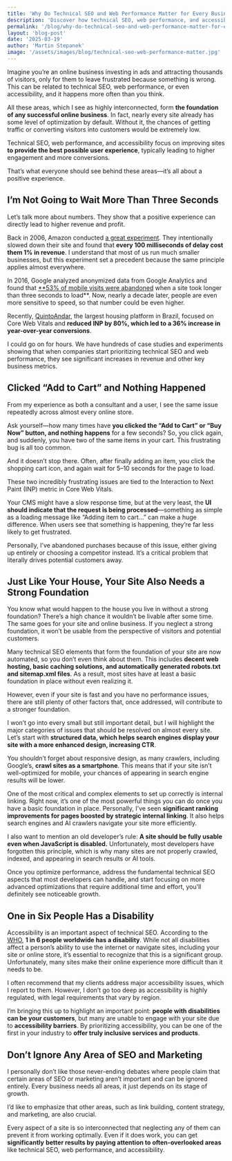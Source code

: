 ```yaml
---
title: 'Why Do Technical SEO and Web Performance Matter for Every Business?'
description: 'Discover how technical SEO, web performance, and accessibility are crucial for online businesses. Learn about their impact on user experience, conversion rates, revenue, and creating an inclusive online environment.'
permalink: '/blog/why-do-technical-seo-and-web-performance-matter-for-every-business/'
layout: 'blog-post'
date: '2025-03-19'
author: 'Martin Stepanek'
image: '/assets/images/blog/technical-seo-web-performance-matter.jpg'
---
```


Imagine you’re an online business investing in ads and attracting thousands of visitors, only for them to leave frustrated because something is wrong. This can be related to technical SEO, web performance, or even accessibility, and it happens more often than you think.

All these areas, which I see as highly interconnected, form **the foundation of any successful online business**. In fact, nearly every site already has some level of optimization by default. Without it, the chances of getting traffic or converting visitors into customers would be extremely low.

Technical SEO, web performance, and accessibility focus on improving sites **to provide the best possible user experience**, typically leading to higher engagement and more conversions.

That’s what everyone should see behind these areas—it’s all about a positive experience.

## **I’m Not Going to Wait More Than Three Seconds**

Let’s talk more about numbers. They show that a positive experience can directly lead to higher revenue and profit.

Back in 2006, Amazon conducted [a great experiment](https://www.conductor.com/academy/page-speed-resources/faq/amazon-page-speed-study/). They intentionally slowed down their site and found that **every 100 milliseconds of delay cost them 1% in revenue**. I understand that most of us run much smaller businesses, but this experiment set a precedent because the same principle applies almost everywhere.

In 2016, Google analyzed anonymized data from Google Analytics and found that [**53% of mobile visits were abandoned](https://www.thinkwithgoogle.com/consumer-insights/consumer-trends/mobile-site-load-time-statistics/) when a site took longer than three seconds to load**. Now, nearly a decade later, people are even more sensitive to speed, so that number could be even higher.

Recently, [QuintoAndar](https://web.dev/case-studies/quintoandar-inp), the largest housing platform in Brazil, focused on Core Web Vitals and **reduced INP by 80%, which led to a 36% increase in year-over-year conversions**.

I could go on for hours. We have hundreds of case studies and experiments showing that when companies start prioritizing technical SEO and web performance, they see significant increases in revenue and other key business metrics.

## **Clicked “Add to Cart” and Nothing Happened**

From my experience as both a consultant and a user, I see the same issue repeatedly across almost every online store.

Ask yourself—how many times have **you clicked the “Add to Cart” or “Buy Now” button, and nothing happens** for a few seconds? So, you click again, and suddenly, you have two of the same items in your cart. This frustrating bug is all too common.

And it doesn’t stop there. Often, after finally adding an item, you click the shopping cart icon, and again wait for 5–10 seconds for the page to load.

These two incredibly frustrating issues are tied to the Interaction to Next Paint (INP) metric in Core Web Vitals.

Your CMS might have a slow response time, but at the very least, the **UI should indicate that the request is being processed**—something as simple as a loading message like “Adding item to cart…” can make a huge difference. When users see that something is happening, they’re far less likely to get frustrated.

Personally, I’ve abandoned purchases because of this issue, either giving up entirely or choosing a competitor instead. It’s a critical problem that literally drives potential customers away.

## **Just Like Your House, Your Site Also Needs a Strong Foundation**

You know what would happen to the house you live in without a strong foundation? There’s a high chance it wouldn’t be livable after some time. The same goes for your site and online business. If you neglect a strong foundation, it won’t be usable from the perspective of visitors and potential customers.

Many technical SEO elements that form the foundation of your site are now automated, so you don’t even think about them. This includes **decent web hosting, basic caching solutions, and automatically generated robots.txt and sitemap.xml files**. As a result, most sites have at least a basic foundation in place without even realizing it.

However, even if your site is fast and you have no performance issues, there are still plenty of other factors that, once addressed, will contribute to a stronger foundation.

I won’t go into every small but still important detail, but I will highlight the major categories of issues that should be resolved on almost every site. Let’s start with **structured data, which helps search engines display your site with a more enhanced design, increasing CTR**.

You shouldn’t forget about responsive design, as many crawlers, including Google’s, **crawl sites as a smartphone**. This means that if your site isn’t well-optimized for mobile, your chances of appearing in search engine results will be lower.

One of the most critical and complex elements to set up correctly is internal linking. Right now, it’s one of the most powerful things you can do once you have a basic foundation in place. Personally, I’ve seen **significant ranking improvements for pages boosted by strategic internal linking**. It also helps search engines and AI crawlers navigate your site more efficiently.

I also want to mention an old developer’s rule: **A site should be fully usable even when JavaScript is disabled.** Unfortunately, most developers have forgotten this principle, which is why many sites are not properly crawled, indexed, and appearing in search results or AI tools.

Once you optimize performance, address the fundamental technical SEO aspects that most developers can handle, and start focusing on more advanced optimizations that require additional time and effort, you’ll definitely see noticeable growth.

## **One in Six People Has a Disability**

Accessibility is an important aspect of technical SEO. According to the [WHO](https://www.who.int/news-room/fact-sheets/detail/disability-and-health), **1 in 6 people worldwide has a disability**. While not all disabilities affect a person’s ability to use the internet or navigate sites, including your site or online store, it’s essential to recognize that this is a significant group. Unfortunately, many sites make their online experience more difficult than it needs to be.

I often recommend that my clients address major accessibility issues, which I report to them. However, I don’t go too deep as accessibility is highly regulated, with legal requirements that vary by region.

I’m bringing this up to highlight an important point: **people with disabilities can be your customers**, but many are unable to engage with your site due to **accessibility barriers**. By prioritizing accessibility, you can be one of the first in your industry to **offer truly inclusive services and products**.

## **Don’t Ignore Any Area of SEO and Marketing**

I personally don’t like those never-ending debates where people claim that certain areas of SEO or marketing aren’t important and can be ignored entirely. Every business needs all areas, it just depends on its stage of growth.

I’d like to emphasize that other areas, such as link building, content strategy, and marketing, are also crucial.

Every aspect of a site is so interconnected that neglecting any of them can prevent it from working optimally. Even if it does work, you can get **significantly** **better results by paying attention to often-overlooked areas** like technical SEO, web performance, and accessibility.